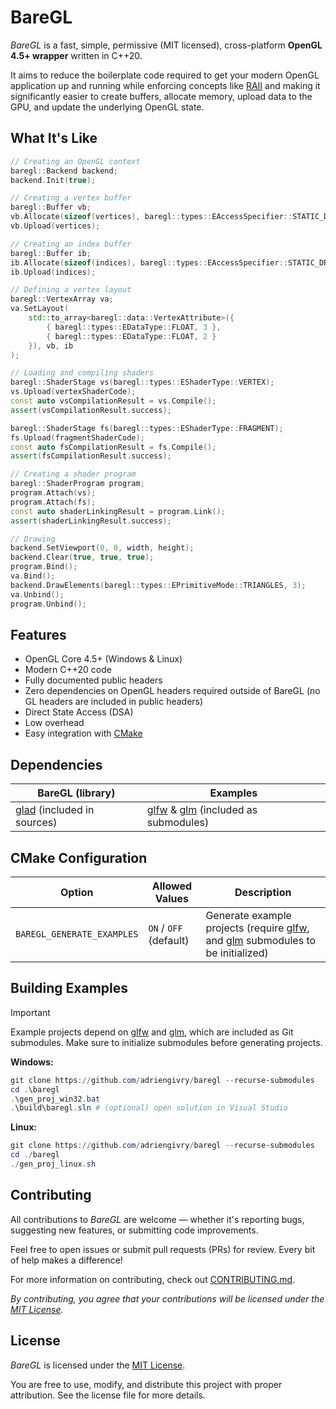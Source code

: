 # BareGL

*BareGL* is a fast, simple, permissive (MIT licensed), cross-platform **OpenGL 4.5+ wrapper** written in C++20.

It aims to reduce the boilerplate code required to get your modern OpenGL application up and running while enforcing concepts like [RAII](https://en.wikipedia.org/wiki/Resource_acquisition_is_initialization) and making it significantly easier to create buffers, allocate memory, upload data to the GPU, and update the underlying OpenGL state.

## What It's Like
```cpp
// Creating an OpenGL context
baregl::Backend backend;
backend.Init(true);

// Creating a vertex buffer
baregl::Buffer vb;
vb.Allocate(sizeof(vertices), baregl::types::EAccessSpecifier::STATIC_DRAW);
vb.Upload(vertices);

// Creating an index buffer
baregl::Buffer ib;
ib.Allocate(sizeof(indices), baregl::types::EAccessSpecifier::STATIC_DRAW);
ib.Upload(indices);

// Defining a vertex layout
baregl::VertexArray va;
va.SetLayout(
    std::to_array<baregl::data::VertexAttribute>({
        { baregl::types::EDataType::FLOAT, 3 },
        { baregl::types::EDataType::FLOAT, 2 }
    }), vb, ib
);

// Loading and compiling shaders
baregl::ShaderStage vs(baregl::types::EShaderType::VERTEX);
vs.Upload(vertexShaderCode);
const auto vsCompilationResult = vs.Compile();
assert(vsCompilationResult.success);

baregl::ShaderStage fs(baregl::types::EShaderType::FRAGMENT);
fs.Upload(fragmentShaderCode);
const auto fsCompilationResult = fs.Compile();
assert(fsCompilationResult.success);

// Creating a shader program
baregl::ShaderProgram program;
program.Attach(vs);
program.Attach(fs);
const auto shaderLinkingResult = program.Link();
assert(shaderLinkingResult.success);

// Drawing
backend.SetViewport(0, 0, width, height);
backend.Clear(true, true, true);
program.Bind();
va.Bind();
backend.DrawElements(baregl::types::EPrimitiveMode::TRIANGLES, 3);
va.Unbind();
program.Unbind();
```

## Features
- OpenGL Core 4.5+ (Windows & Linux)
- Modern C++20 code
- Fully documented public headers
- Zero dependencies on OpenGL headers required outside of BareGL (no GL headers are included in public headers)
- Direct State Access (DSA)
- Low overhead
- Easy integration with [CMake](https://cmake.org/)

## Dependencies
| BareGL (library) | Examples |
| - | - |
| [glad](https://github.com/Dav1dde/glad) (included in sources) | [glfw](https://github.com/glfw/glfw) & [glm](https://github.com/g-truc/glm) (included as submodules) |

## CMake Configuration
| Option | Allowed Values | Description |
| - | - | - |
| `BAREGL_GENERATE_EXAMPLES` |  `ON` / `OFF` (default) | Generate example projects (require [glfw](https://github.com/glfw/glfw), and [glm](https://github.com/g-truc/glm) submodules to be initialized) |

## Building Examples
> [!IMPORTANT]
> Example projects depend on [glfw](https://github.com/glfw/glfw) and [glm](https://github.com/g-truc/glm), which are included as Git submodules. Make sure to initialize submodules before generating projects.

**Windows:**
```powershell
git clone https://github.com/adriengivry/baregl --recurse-submodules
cd .\baregl
.\gen_proj_win32.bat
.\build\baregl.sln # (optional) open solution in Visual Studio
```

**Linux:**
```powershell
git clone https://github.com/adriengivry/baregl --recurse-submodules
cd ./baregl
./gen_proj_linux.sh
```

## Contributing
All contributions to *BareGL* are welcome — whether it's reporting bugs, suggesting new features, or submitting code improvements.

Feel free to open issues or submit pull requests (PRs) for review. Every bit of help makes a difference!

For more information on contributing, check out [CONTRIBUTING.md](CONTRIBUTING.md).

*By contributing, you agree that your contributions will be licensed under the [MIT License](LICENSE).*


## License
*BareGL* is licensed under the [MIT License](LICENSE).

You are free to use, modify, and distribute this project with proper attribution. See the license file for more details.